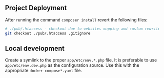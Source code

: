 ## Project Deployment ##

After running the command `composer install` revert the following files:

```bash
# ./pub/.htaccess - checkout due to websites mapping and custom rewrite rules
git checkout ./pub/.htaccess .gitignore
```


## Local development ##

Create a symlink to the proper `app/etc/env.*.php` file. It is preferable to use `app/etc/env.dev.php` as the
configuration source. Use this with the appropriate `docker-compose*.yaml` file.
